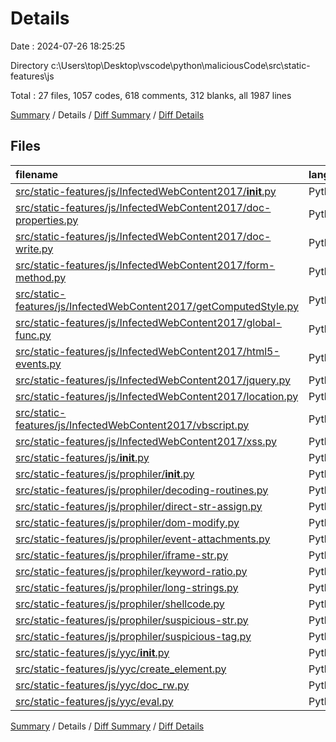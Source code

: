 # Details

Date : 2024-07-26 18:25:25

Directory c:\\Users\\top\\Desktop\\vscode\\python\\maliciousCode\\src\\static-features\\js

Total : 27 files,  1057 codes, 618 comments, 312 blanks, all 1987 lines

[Summary](results.md) / Details / [Diff Summary](diff.md) / [Diff Details](diff-details.md)

## Files
| filename | language | code | comment | blank | total |
| :--- | :--- | ---: | ---: | ---: | ---: |
| [src/static-features/js/InfectedWebContent2017/__init__.py](/src/static-features/js/InfectedWebContent2017/__init__.py) | Python | 0 | 0 | 1 | 1 |
| [src/static-features/js/InfectedWebContent2017/doc-properties.py](/src/static-features/js/InfectedWebContent2017/doc-properties.py) | Python | 35 | 5 | 6 | 46 |
| [src/static-features/js/InfectedWebContent2017/doc-write.py](/src/static-features/js/InfectedWebContent2017/doc-write.py) | Python | 73 | 41 | 16 | 130 |
| [src/static-features/js/InfectedWebContent2017/form-method.py](/src/static-features/js/InfectedWebContent2017/form-method.py) | Python | 26 | 9 | 8 | 43 |
| [src/static-features/js/InfectedWebContent2017/getComputedStyle.py](/src/static-features/js/InfectedWebContent2017/getComputedStyle.py) | Python | 21 | 4 | 7 | 32 |
| [src/static-features/js/InfectedWebContent2017/global-func.py](/src/static-features/js/InfectedWebContent2017/global-func.py) | Python | 26 | 3 | 6 | 35 |
| [src/static-features/js/InfectedWebContent2017/html5-events.py](/src/static-features/js/InfectedWebContent2017/html5-events.py) | Python | 34 | 6 | 9 | 49 |
| [src/static-features/js/InfectedWebContent2017/jquery.py](/src/static-features/js/InfectedWebContent2017/jquery.py) | Python | 34 | 6 | 9 | 49 |
| [src/static-features/js/InfectedWebContent2017/location.py](/src/static-features/js/InfectedWebContent2017/location.py) | Python | 31 | 7 | 9 | 47 |
| [src/static-features/js/InfectedWebContent2017/vbscript.py](/src/static-features/js/InfectedWebContent2017/vbscript.py) | Python | 116 | 19 | 9 | 144 |
| [src/static-features/js/InfectedWebContent2017/xss.py](/src/static-features/js/InfectedWebContent2017/xss.py) | Python | 160 | 33 | 13 | 206 |
| [src/static-features/js/__init__.py](/src/static-features/js/__init__.py) | Python | 0 | 0 | 1 | 1 |
| [src/static-features/js/prophiler/__init__.py](/src/static-features/js/prophiler/__init__.py) | Python | 0 | 0 | 1 | 1 |
| [src/static-features/js/prophiler/decoding-routines.py](/src/static-features/js/prophiler/decoding-routines.py) | Python | 100 | 143 | 51 | 294 |
| [src/static-features/js/prophiler/direct-str-assign.py](/src/static-features/js/prophiler/direct-str-assign.py) | Python | 78 | 128 | 30 | 236 |
| [src/static-features/js/prophiler/dom-modify.py](/src/static-features/js/prophiler/dom-modify.py) | Python | 37 | 55 | 20 | 112 |
| [src/static-features/js/prophiler/event-attachments.py](/src/static-features/js/prophiler/event-attachments.py) | Python | 88 | 25 | 23 | 136 |
| [src/static-features/js/prophiler/iframe-str.py](/src/static-features/js/prophiler/iframe-str.py) | Python | 13 | 2 | 5 | 20 |
| [src/static-features/js/prophiler/keyword-ratio.py](/src/static-features/js/prophiler/keyword-ratio.py) | Python | 58 | 7 | 9 | 74 |
| [src/static-features/js/prophiler/long-strings.py](/src/static-features/js/prophiler/long-strings.py) | Python | 25 | 43 | 16 | 84 |
| [src/static-features/js/prophiler/shellcode.py](/src/static-features/js/prophiler/shellcode.py) | Python | 56 | 74 | 43 | 173 |
| [src/static-features/js/prophiler/suspicious-str.py](/src/static-features/js/prophiler/suspicious-str.py) | Python | 18 | 5 | 8 | 31 |
| [src/static-features/js/prophiler/suspicious-tag.py](/src/static-features/js/prophiler/suspicious-tag.py) | Python | 19 | 3 | 8 | 30 |
| [src/static-features/js/yyc/__init__.py](/src/static-features/js/yyc/__init__.py) | Python | 0 | 0 | 1 | 1 |
| [src/static-features/js/yyc/create_element.py](/src/static-features/js/yyc/create_element.py) | Python | 3 | 0 | 1 | 4 |
| [src/static-features/js/yyc/doc_rw.py](/src/static-features/js/yyc/doc_rw.py) | Python | 3 | 0 | 1 | 4 |
| [src/static-features/js/yyc/eval.py](/src/static-features/js/yyc/eval.py) | Python | 3 | 0 | 1 | 4 |

[Summary](results.md) / Details / [Diff Summary](diff.md) / [Diff Details](diff-details.md)